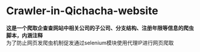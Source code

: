 # Crawler-in-Qichacha-website
__这是一个爬取企查查网站中相关公司的子公司、分支结构、注册年限等信息的爬虫脚本，内涵注释__  
为了防止网页发爬虫机制促发通过selenium模块使用代理IP进行网页爬取
